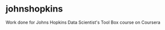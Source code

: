 johnshopkins
============

Work done for Johns Hopkins Data Scientist's Tool Box course on Coursera
